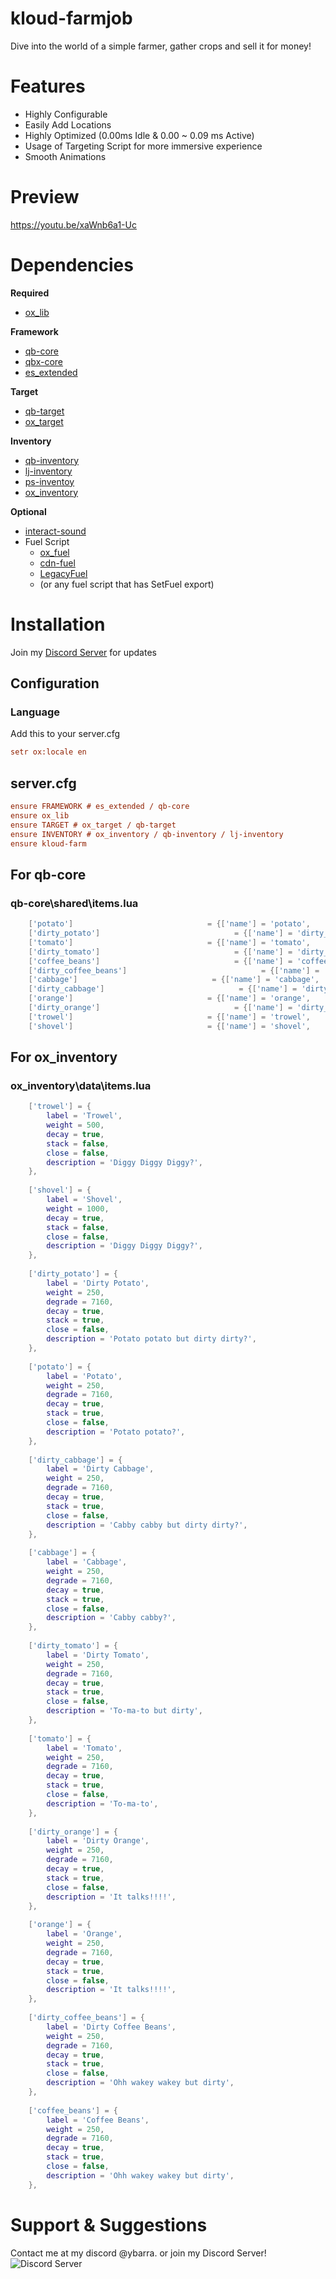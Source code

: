 # kloud-farmjob

Dive into the world of a simple farmer, gather crops and sell it for money!

# Features

* Highly Configurable
* Easily Add Locations
* Highly Optimized (0.00ms Idle & 0.00 ~ 0.09 ms Active)
* Usage of Targeting Script for more immersive experience
* Smooth Animations

# Preview

https://youtu.be/xaWnb6a1-Uc

# Dependencies

**Required**

* [ox_lib](https://github.com/overextended/ox_lib)

**Framework**

- [qb-core](https://github.com/qbcore-framework/qb-core)
- [qbx-core](https://github.com/Qbox-project/qbx-core)
- [es_extended](https://github.com/esx-framework/esx_core)

**Target**

- [qb-target](https://github.com/qbcore-framework/qb-target) 
- [ox_target](https://github.com/overextended/ox_target)

**Inventory**

- [qb-inventory](https://github.com/qbcore-framework/qb-inventory)
- [lj-inventory](https://github.com/loljoshie/lj-inventory)
- [ps-inventoy](https://github.com/Project-Sloth/ps-inventory)
- [ox_inventory](https://overextended.dev/ox_inventory) 

**Optional**

- [interact-sound](https://github.com/plunkettscott/interact-sound)
- Fuel Script
  - [ox_fuel](https://github.com/overextended/ox_fuel)
  - [cdn-fuel](https://github.com/CodineDev/cdn-fuel)
  - [LegacyFuel](https://github.com/InZidiuZ/LegacyFuel)
  - (or any fuel script that has SetFuel export)

# Installation

Join my [Discord Server](https://discord.gg/DbqC2SWzJk) for updates

## Configuration

### Language

Add this to your server.cfg
```cfg
setr ox:locale en
```


## server.cfg

```cfg
ensure FRAMEWORK # es_extended / qb-core
ensure ox_lib
ensure TARGET # ox_target / qb-target
ensure INVENTORY # ox_inventory / qb-inventory / lj-inventory
ensure kloud-farm
```

## For qb-core

### qb-core\shared\items.lua

```lua
    ['potato']                              = {['name'] = 'potato',                                ['label'] = 'Potato',             ['weight'] = 350,           ['type'] = 'item',         ['image'] = 'potato.png',              ['unique'] = false,         ['useable'] = false,     ['shouldClose'] = true,      ['combinable'] = nil,   ['description'] = 'Po-ta-to'},
    ['dirty_potato']                              = {['name'] = 'dirty_potato',                                ['label'] = 'Dirty Potato',             ['weight'] = 350,           ['type'] = 'item',         ['image'] = 'dirty_potato.png',              ['unique'] = false,         ['useable'] = false,     ['shouldClose'] = true,      ['combinable'] = nil,   ['description'] = 'Po-ta-to'},
    ['tomato']                              = {['name'] = 'tomato',                                ['label'] = 'Tomato',             ['weight'] = 350,           ['type'] = 'item',         ['image'] = 'tomato.png',              ['unique'] = false,         ['useable'] = false,     ['shouldClose'] = true,      ['combinable'] = nil,   ['description'] = 'To-ma-to'},
    ['dirty_tomato']                              = {['name'] = 'dirty_tomato',                                ['label'] = 'Dirty Tomato',             ['weight'] = 350,           ['type'] = 'item',         ['image'] = 'dirty_tomato.png',              ['unique'] = false,         ['useable'] = false,     ['shouldClose'] = true,      ['combinable'] = nil,   ['description'] = 'To-ma-to'},
    ['coffee_beans']                              = {['name'] = 'coffee_beans',                                ['label'] = 'Coffee Beans',             ['weight'] = 350,           ['type'] = 'item',         ['image'] = 'coffee_beans.png',              ['unique'] = false,         ['useable'] = false,     ['shouldClose'] = true,      ['combinable'] = nil,   ['description'] = 'Wakey wakey!'},
    ['dirty_coffee_beans']                              = {['name'] = 'dirty_coffee_beans',                                ['label'] = 'Dirty Coffee Beans',             ['weight'] = 350,           ['type'] = 'item',         ['image'] = 'dirty_coffee_beans.png',              ['unique'] = false,         ['useable'] = false,     ['shouldClose'] = true,      ['combinable'] = nil,   ['description'] = 'Wakey wakey!'},
    ['cabbage']                              = {['name'] = 'cabbage',                                ['label'] = 'Cabbage',             ['weight'] = 350,           ['type'] = 'item',         ['image'] = 'cabbage.png',              ['unique'] = false,         ['useable'] = false,     ['shouldClose'] = true,      ['combinable'] = nil,   ['description'] = 'Let-tuce? No!'},
    ['dirty_cabbage']                              = {['name'] = 'dirty_cabbage',                                ['label'] = 'Dirty Cabbage',             ['weight'] = 350,           ['type'] = 'item',         ['image'] = 'dirty_cabbage.png',              ['unique'] = false,         ['useable'] = false,     ['shouldClose'] = true,      ['combinable'] = nil,   ['description'] = 'Let-tuce? No!'},
    ['orange']                              = {['name'] = 'orange',                                ['label'] = 'Orange',             ['weight'] = 350,           ['type'] = 'item',         ['image'] = 'orange.png',              ['unique'] = false,         ['useable'] = false,     ['shouldClose'] = true,      ['combinable'] = nil,   ['description'] = 'The talking orange!'},
    ['dirty_orange']                              = {['name'] = 'dirty_orange',                                ['label'] = 'Dirty Orange',             ['weight'] = 350,           ['type'] = 'item',         ['image'] = 'dirty_orange.png',              ['unique'] = false,         ['useable'] = false,     ['shouldClose'] = true,      ['combinable'] = nil,   ['description'] = 'The talking orange!'},
    ['trowel']                              = {['name'] = 'trowel',                                ['label'] = 'Trowel',             ['weight'] = 350,           ['type'] = 'item',         ['image'] = 'trowel.png',              ['unique'] = false,         ['useable'] = false,     ['shouldClose'] = true,      ['combinable'] = nil,   ['description'] = 'Mini-shovel yes'},
    ['shovel']                              = {['name'] = 'shovel',                                ['label'] = 'Shovel',             ['weight'] = 350,           ['type'] = 'item',         ['image'] = 'shovel.png',              ['unique'] = false,         ['useable'] = false,     ['shouldClose'] = true,      ['combinable'] = nil,   ['description'] = 'Legit shovel yes'},
```

## For ox_inventory

### ox_inventory\data\items.lua

```lua
	['trowel'] = {
		label = 'Trowel',
		weight = 500,
		decay = true,
		stack = false,
		close = false,
		description = 'Diggy Diggy Diggy?',
	},
	
	['shovel'] = {
		label = 'Shovel',
		weight = 1000,
		decay = true,
		stack = false,
		close = false,
		description = 'Diggy Diggy Diggy?',
	},
	
	['dirty_potato'] = {
		label = 'Dirty Potato',
		weight = 250,
		degrade = 7160,
		decay = true,
		stack = true,
		close = false,
		description = 'Potato potato but dirty dirty?',
	},
	
	['potato'] = {
		label = 'Potato',
		weight = 250,
		degrade = 7160,
		decay = true,
		stack = true,
		close = false,
		description = 'Potato potato?',
	},
	
	['dirty_cabbage'] = {
		label = 'Dirty Cabbage',
		weight = 250,
		degrade = 7160,
		decay = true,
		stack = true,
		close = false,
		description = 'Cabby cabby but dirty dirty?',
	},
	
	['cabbage'] = {
		label = 'Cabbage',
		weight = 250,
		degrade = 7160,
		decay = true,
		stack = true,
		close = false,
		description = 'Cabby cabby?',
	},
	
	['dirty_tomato'] = {
		label = 'Dirty Tomato',
		weight = 250,
		degrade = 7160,
		decay = true,
		stack = true,
		close = false,
		description = 'To-ma-to but dirty',
	},
	
	['tomato'] = {
		label = 'Tomato',
		weight = 250,
		degrade = 7160,
		decay = true,
		stack = true,
		close = false,
		description = 'To-ma-to',
	},
	
	['dirty_orange'] = {
		label = 'Dirty Orange',
		weight = 250,
		degrade = 7160,
		decay = true,
		stack = true,
		close = false,
		description = 'It talks!!!!',
	},
	
	['orange'] = {
		label = 'Orange',
		weight = 250,
		degrade = 7160,
		decay = true,
		stack = true,
		close = false,
		description = 'It talks!!!!',
	},
	
	['dirty_coffee_beans'] = {
		label = 'Dirty Coffee Beans',
		weight = 250,
		degrade = 7160,
		decay = true,
		stack = true,
		close = false,
		description = 'Ohh wakey wakey but dirty',
	},
	
	['coffee_beans'] = {
		label = 'Coffee Beans',
		weight = 250,
		degrade = 7160,
		decay = true,
		stack = true,
		close = false,
		description = 'Ohh wakey wakey but dirty',
	},
```

# Support & Suggestions

Contact me at my discord @ybarra. or join my Discord Server! <br>![Discord Server](https://discordapp.com/api/guilds/1131198002976014377/widget.png?style=shield)